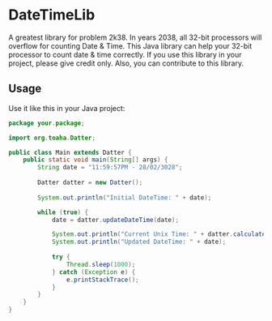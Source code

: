 # DateTimeLib
A greatest library for problem 2k38. In years 2038, all 32-bit processors will overflow for counting Date & Time. This Java library can help your 32-bit processor to count date & time correctly. If you use this library in your project, please give credit only. Also, you can contribute to this library.

## Usage
Use it like this in your Java project:

```java
package your.package;

import org.toaha.Datter;

public class Main extends Datter {
    public static void main(String[] args) {
        String date = "11:59:57PM - 28/02/3028";
        
        Datter datter = new Datter();
        
        System.out.println("Initial DateTime: " + date);

        while (true) {
            date = datter.updateDateTime(date);

            System.out.println("Current Unix Time: " + datter.calculateUnixTime(date));
            System.out.println("Updated DateTime: " + date);
            
            try {
                Thread.sleep(1000);
            } catch (Exception e) {
                e.printStackTrace();
            }
        }
    }
}
